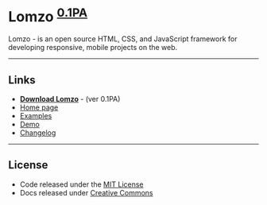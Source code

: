 # Lomzo <sup>[0.1PA][download]</sup>

Lomzo - is an open source HTML, CSS, and JavaScript framework for developing responsive, mobile  projects on the web.

***

## Links
- **[Download Lomzo][download]** - (ver 0.1PA)
- [Home page](https://lomzo.github.io/)
- [Examples](https://lomzo.github.io/examples/)
- [Demo](https://lomzo.github.io/demo/)
- [Changelog](https://github.com/Lomzo/lomzo/blob/master/CHANGELOG.md)

***

## License
- Code released under the [MIT License](https://github.com/Lomzo/lomzo/blob/master/LICENSE) <br />
- Docs released under [Creative Commons](https://github.com/Lomzo/lomzo/blob/master/LICENSE)


[download]: https://github.com/Lomzo/lomzo/archive/master.zip "ver 0.2PA(Pre-alpha)"